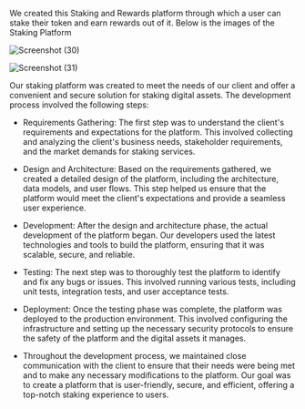 We created this Staking and Rewards platform through which a user can stake their token and earn rewards out of it. 
Below is the images of the Staking Platform

![Screenshot (30)](https://user-images.githubusercontent.com/104678268/216811619-6f8a88b6-bd9c-4a4e-a664-262a72872f05.png)


![Screenshot (31)](https://user-images.githubusercontent.com/104678268/216811624-b0a253d1-ff75-4176-b3bd-da2867a147e9.png)


Our staking platform was created to meet the needs of our client and offer a convenient and secure solution for staking digital assets. The development process involved the following steps:

- Requirements Gathering: The first step was to understand the client's requirements and expectations for the platform. This involved collecting and analyzing the client's business needs, stakeholder requirements, and the market demands for staking services.

- Design and Architecture: Based on the requirements gathered, we created a detailed design of the platform, including the architecture, data models, and user flows. This step helped us ensure that the platform would meet the client's expectations and provide a seamless user experience.

- Development: After the design and architecture phase, the actual development of the platform began. Our developers used the latest technologies and tools to build the platform, ensuring that it was scalable, secure, and reliable.

- Testing: The next step was to thoroughly test the platform to identify and fix any bugs or issues. This involved running various tests, including unit tests, integration tests, and user acceptance tests.

- Deployment: Once the testing phase was complete, the platform was deployed to the production environment. This involved configuring the infrastructure and setting up the necessary security protocols to ensure the safety of the platform and the digital assets it manages.

- Throughout the development process, we maintained close communication with the client to ensure that their needs were being met and to make any necessary modifications to the platform. Our goal was to create a platform that is user-friendly, secure, and efficient, offering a top-notch staking experience to users.
